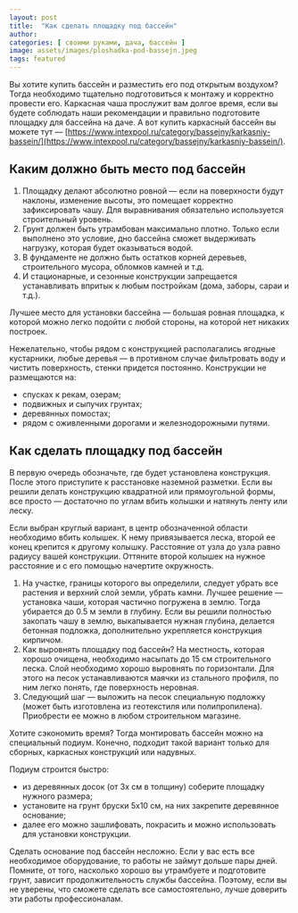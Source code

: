 ```yaml
---
layout: post
title:  "Kак сделать площадку под бассейн"
author: 
categories: [ своими руками, дача, бассейн ]
image: assets/images/ploshadka-pod-bassejn.jpeg
tags: featured
---
```

Вы хотите купить бассейн и разместить его под открытым воздухом? Тогда необходимо тщательно подготовиться к монтажу и корректно провести его. Каркасная чаша прослужит вам долгое время, если вы будете соблюдать наши рекомендации и правильно подготовите площадку для бассейна на даче. А вот купить каркасный бассейн вы можете тут — [https://www.intexpool.ru/category/bassejny/karkasniy-bassein/](https://www.intexpool.ru/category/bassejny/karkasniy-bassein/).

## Каким должно быть место под бассейн

1. Площадку делают абсолютно ровной — если на поверхности будут наклоны, изменение высоты, это помещает корректно зафиксировать чашу. Для выравнивания обязательно используется строительный уровень.
2. Грунт должен быть утрамбован максимально плотно. Только если выполнено это условие, дно бассейна сможет выдерживать нагрузку, которая будет оказываться водой.
3. В фундаменте не должно быть остатков корней деревьев, строительного мусора, обломков камней и т.д.
4. И стационарные, и сезонные конструкции запрещается устанавливать впритык к любым постройкам (дома, заборы, сараи и т.д.).

Лучшее место для установки бассейна — большая ровная площадка, к которой можно легко подойти с любой стороны, на которой нет никаких построек.

Нежелательно, чтобы рядом с конструкцией располагались ягодные кустарники, любые деревья — в противном случае фильтровать воду и чистить поверхность, стенки придется постоянно. Конструкции не размещаются на:

* спусках к рекам, озерам;
* подвижных и сыпучих грунтах;
* деревянных помостах;
* рядом с оживленными дорогами и железнодорожными путями.

## Как сделать площадку под бассейн

В первую очередь обозначьте, где будет установлена конструкция. После этого приступите к расстановке наземной разметки. Если вы решили делать конструкцию квадратной или прямоугольной формы, все просто — достаточно по углам вбить колышки и натянуть ленту или леску. 

Если выбран круглый вариант, в центр обозначенной области необходимо вбить колышек. К нему привязывается леска, второй ее конец крепится к другому колышку. Расстояние от узла до узла равно радиусу вашей конструкции. Оттяните второй колышек на нужное расстояние и с его помощью начертите окружность.

1. На участке, границы которого вы определили, следует убрать все растения и верхний слой земли, убрать камни. Лучшее решение — установка чаши, которая частично погружена в землю. Тогда убирается до 0.5 м земли в глубину. Если вы решили полностью закопать чашу в землю, выкапывается нужная глубина, делается бетонная подложка, дополнительно укрепляется конструкция кирпичом.
2. Как выровнять площадку под бассейн? На местность, которая хорошо очищена, необходимо насыпать до 15 см строительного песка. Слой необходимо хорошо выровнять по горизонтали. Для этого на песок устанавливаются маячки из стального профиля, по ним легко понять, где поверхность неровная.
3. Следующий шаг — выложить на песок специальную подложку (может быть изготовлена из геотекстиля или полипропилена). Приобрести ее можно в любом строительном магазине.

Хотите сэкономить время? Тогда монтировать бассейн можно на специальный подиум. Конечно, подходит такой вариант только для сборных, каркасных конструкций или надувных.

Подиум строится быстро:

* из деревянных досок (от 3х см в толщину) соберите площадку нужного размера;
* установите на грунт бруски 5х10 см, на них закрепите деревянное основание;
* далее его можно зашлифовать, покрасить и можно использовать для установки конструкции.

Сделать основание под бассейн несложно. Если у вас есть все необходимое оборудование, то работы не займут дольше пары дней. Помните, от того, насколько хорошо вы утрамбуете и подготовите грунт, зависит продолжительность службы бассейна. Поэтому, если вы не уверены, что сможете сделать все самостоятельно, лучше доверить эти работы профессионалам.

